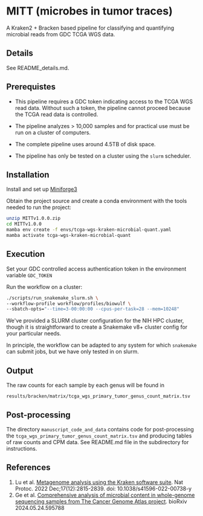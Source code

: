 # MITT (microbes in tumor traces)

A Kraken2 + Bracken based pipeline for classifying and quantifying
microbial reads from GDC TCGA WGS data.

## Details

See README_details.md.

## Prerequistes

- This pipeline requires a GDC token indicating access to the TCGA WGS
  read data.  Without such a token, the pipeline cannot proceed
  because the TCGA read data is controlled.

- The pipeline analyzes > 10,000 samples and for practical use must be
  run on a cluster of computers.

- The complete pipeline uses around 4.5TB of disk space.

- The pipeline has only be tested on a cluster using the `slurm`
  scheduler.

## Installation

Install and set up
[Miniforge3](https://github.com/conda-forge/miniforge#download)

Obtain the project source and create a conda environment with the tools
needed to run the project:

```bash
unzip MITTv1.0.0.zip
cd MITTv1.0.0
mamba env create -f envs/tcga-wgs-kraken-microbial-quant.yaml
mamba activate tcga-wgs-kraken-microbial-quant
```

## Execution

Set your GDC controlled access authentication token in the environment
variable `GDC_TOKEN`

Run the workflow on a cluster:

```bash
./scripts/run_snakemake_slurm.sh \
--workflow-profile workflow/profiles/biowulf \
--sbatch-opts="--time=3-00:00:00 --cpus-per-task=28 --mem=10248"
```

We've provided a SLURM cluster configuration for the NIH HPC cluster,
though it is straightforward to create a Snakemake v8+ cluster config for
your particular needs.

In principle, the workflow can be adapted to any system for which
`snakemake` can submit jobs, but we have only tested in on slurm.

## Output

The raw counts for each sample by each genus will be found in

`results/bracken/matrix/tcga_wgs_primary_tumor_genus_count_matrix.tsv`

## Post-processing

The directory `manuscript_code_and_data` contains code for
post-processing the `tcga_wgs_primary_tumor_genus_count_matrix.tsv`
and producing tables of raw counts and CPM data.  See README.md file
in the subdirectory for instructions.

## References

1. Lu et al. [Metagenome analysis using the Kraken software suite](
   https://www.ncbi.nlm.nih.gov/pmc/articles/PMC9725748/).
   Nat Protoc. 2022 Dec;17(12):2815-2839. doi: 10.1038/s41596-022-00738-y
2. Ge et al. [Comprehensive analysis of microbial content in whole-genome
   sequencing samples from The Cancer Genome Atlas project](
   https://doi.org/10.1101/2024.05.24.595788). bioRxiv 2024.05.24.595788
